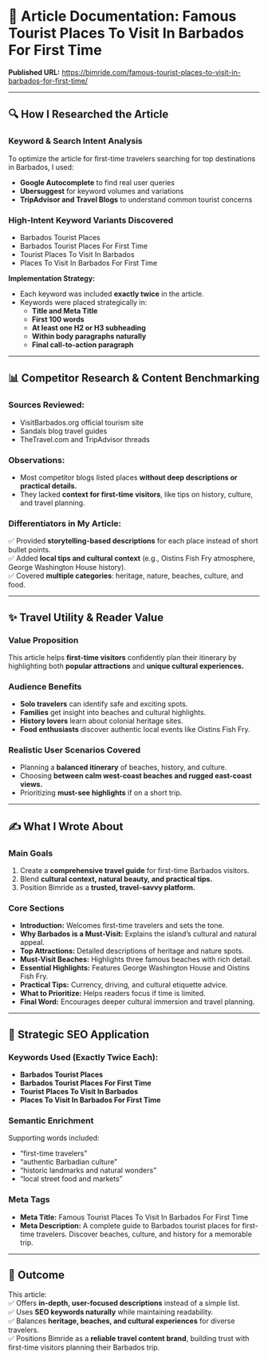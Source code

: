 # 📄 Article Documentation: Famous Tourist Places To Visit In Barbados For First Time  
**Published URL:** https://bimride.com/famous-tourist-places-to-visit-in-barbados-for-first-time/

---

## 🔍 How I Researched the Article  

### Keyword & Search Intent Analysis  
To optimize the article for first-time travelers searching for top destinations in Barbados, I used:  
- **Google Autocomplete** to find real user queries  
- **Ubersuggest** for keyword volumes and variations  
- **TripAdvisor and Travel Blogs** to understand common tourist concerns  

### High-Intent Keyword Variants Discovered  
- Barbados Tourist Places  
- Barbados Tourist Places For First Time  
- Tourist Places To Visit In Barbados  
- Places To Visit In Barbados For First Time  

**Implementation Strategy:**  
- Each keyword was included **exactly twice** in the article.  
- Keywords were placed strategically in:  
  - **Title and Meta Title**  
  - **First 100 words**  
  - **At least one H2 or H3 subheading**  
  - **Within body paragraphs naturally**  
  - **Final call-to-action paragraph**

---

## 📊 Competitor Research & Content Benchmarking  

### Sources Reviewed:  
- VisitBarbados.org official tourism site  
- Sandals blog travel guides  
- TheTravel.com and TripAdvisor threads  

### Observations:  
- Most competitor blogs listed places **without deep descriptions or practical details.**  
- They lacked **context for first-time visitors**, like tips on history, culture, and travel planning.  

### Differentiators in My Article:  
✅ Provided **storytelling-based descriptions** for each place instead of short bullet points.  
✅ Added **local tips and cultural context** (e.g., Oistins Fish Fry atmosphere, George Washington House history).  
✅ Covered **multiple categories**: heritage, nature, beaches, culture, and food.  

---

## ✨ Travel Utility & Reader Value  

### Value Proposition  
This article helps **first-time visitors** confidently plan their itinerary by highlighting both **popular attractions** and **unique cultural experiences.**

### Audience Benefits  
- **Solo travelers** can identify safe and exciting spots.  
- **Families** get insight into beaches and cultural highlights.  
- **History lovers** learn about colonial heritage sites.  
- **Food enthusiasts** discover authentic local events like Oistins Fish Fry.  

### Realistic User Scenarios Covered  
- Planning a **balanced itinerary** of beaches, history, and culture.  
- Choosing **between calm west-coast beaches and rugged east-coast views.**  
- Prioritizing **must-see highlights** if on a short trip.  

---

## ✍️ What I Wrote About  

### Main Goals  
1. Create a **comprehensive travel guide** for first-time Barbados visitors.  
2. Blend **cultural context, natural beauty, and practical tips.**  
3. Position Bimride as a **trusted, travel-savvy platform.**

### Core Sections  
- **Introduction:** Welcomes first-time travelers and sets the tone.  
- **Why Barbados is a Must-Visit:** Explains the island’s cultural and natural appeal.  
- **Top Attractions:** Detailed descriptions of heritage and nature spots.  
- **Must-Visit Beaches:** Highlights three famous beaches with rich detail.  
- **Essential Highlights:** Features George Washington House and Oistins Fish Fry.  
- **Practical Tips:** Currency, driving, and cultural etiquette advice.  
- **What to Prioritize:** Helps readers focus if time is limited.  
- **Final Word:** Encourages deeper cultural immersion and travel planning.  

---

## 🧠 Strategic SEO Application  

### Keywords Used (Exactly Twice Each):  
- **Barbados Tourist Places**  
- **Barbados Tourist Places For First Time**  
- **Tourist Places To Visit In Barbados**  
- **Places To Visit In Barbados For First Time**  

### Semantic Enrichment  
Supporting words included:  
- “first-time travelers”  
- “authentic Barbadian culture”  
- “historic landmarks and natural wonders”  
- “local street food and markets”  

### Meta Tags  
- **Meta Title:** Famous Tourist Places To Visit In Barbados For First Time  
- **Meta Description:** A complete guide to Barbados tourist places for first-time travelers. Discover beaches, culture, and history for a memorable trip.

---

## 📄 Outcome  

This article:  
✅ Offers **in-depth, user-focused descriptions** instead of a simple list.  
✅ Uses **SEO keywords naturally** while maintaining readability.  
✅ Balances **heritage, beaches, and cultural experiences** for diverse travelers.  
✅ Positions Bimride as a **reliable travel content brand**, building trust with first-time visitors planning their Barbados trip.
